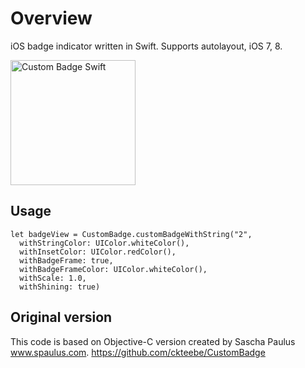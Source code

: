 # Overview

iOS badge indicator written in Swift. Supports autolayout, iOS 7, 8.

<img src='https://dl.dropboxusercontent.com/u/11143285/bikeexchange/github_images/custom-badge-screenshot.png?v=2' width='200' alt='Custom Badge Swift'>

## Usage

    let badgeView = CustomBadge.customBadgeWithString("2",
      withStringColor: UIColor.whiteColor(),
      withInsetColor: UIColor.redColor(),
      withBadgeFrame: true,
      withBadgeFrameColor: UIColor.whiteColor(),
      withScale: 1.0,
      withShining: true)


## Original version

This code is based on Objective-C version created by Sascha Paulus www.spaulus.com.
https://github.com/ckteebe/CustomBadge
